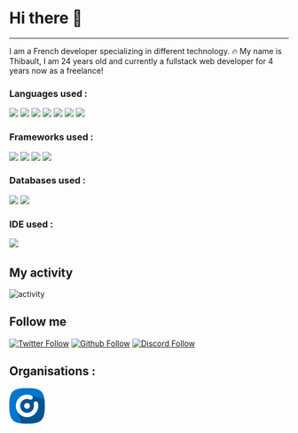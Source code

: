 # Hi there 👋

---

I am a French developer specializing in different technology.
🔥 My name is Thibault, I am 24 years old and currently a fullstack web developer for 4 years now as a freelance!


### Languages used :

<img src="https://img.shields.io/badge/HTML5-E34F26?style=for-the-badge&logo=html5&logoColor=white"> <img src="https://img.shields.io/badge/CSS3-1572B6?style=for-the-badge&logo=css3&logoColor=white"> <img src="https://img.shields.io/badge/Sass-CC6699?style=for-the-badge&logo=sass&logoColor=white"> <img src="https://img.shields.io/badge/PHP-777BB4?style=for-the-badge&logo=php&logoColor=white"> <img src="https://img.shields.io/badge/JavaScript-323330?style=for-the-badge&logo=javascript&logoColor=F7DF1E"> <img src="https://img.shields.io/badge/TypeScript-007ACC?style=for-the-badge&logo=typescript&logoColor=white"> <img src="https://img.shields.io/badge/Java-ED8B00?style=for-the-badge&logo=java&logoColor=white">


### Frameworks used :

<img src="https://img.shields.io/badge/Symfony-000000?style=for-the-badge&logo=Symfony&logoColor=white"> <img src="https://img.shields.io/static/v1?style=for-the-badge&message=AdonisJS&color=220052&logo=AdonisJS&logoColor=FFFFFF&label="> <img src="https://img.shields.io/badge/Vue.js-35495E?style=for-the-badge&logo=vuedotjs&logoColor=4FC08D"> <img src="https://img.shields.io/badge/nuxt.js-00C58E?style=for-the-badge&logo=nuxtdotjs&logoColor=white">

### Databases used : 

<img src="https://img.shields.io/badge/MySQL-00000F?style=for-the-badge&logo=mysql&logoColor=white"> <img src="https://img.shields.io/badge/MariaDB-003545?style=for-the-badge&logo=mariadb&logoColor=white">

### IDE used :

<img src="http://img.shields.io/badge/-PHPStorm-181717?style=for-the-badge&logo=phpstorm&logoColor=white">

## My activity

![activity](https://github-readme-stats.vercel.app/api?username=AzarowDev&show_icons=true)

## Follow me

[![Twitter Follow](https://img.shields.io/twitter/follow/AzarowDev?color=%231DA1F2&label=Follow%20me&logo=Twitter&style=for-the-badge)](https://twitter.com/AzarowDev) [![Github Follow](https://img.shields.io/github/followers/AzarowDev?color=000000&label=My%20Github&logo=Github&style=for-the-badge)](https://github.com/LeadcodeDev) [![Discord Follow](https://img.shields.io/static/v1?label=Discord&message=AzarowDev%236386&color=7289DA&logo=Discord&style=for-the-badge)]()

## Organisations :

[![Hantaria.com](https://github.com/AzarowDev/AzarowDev/blob/main/logo.png)](https://github.com/Hantaria)
